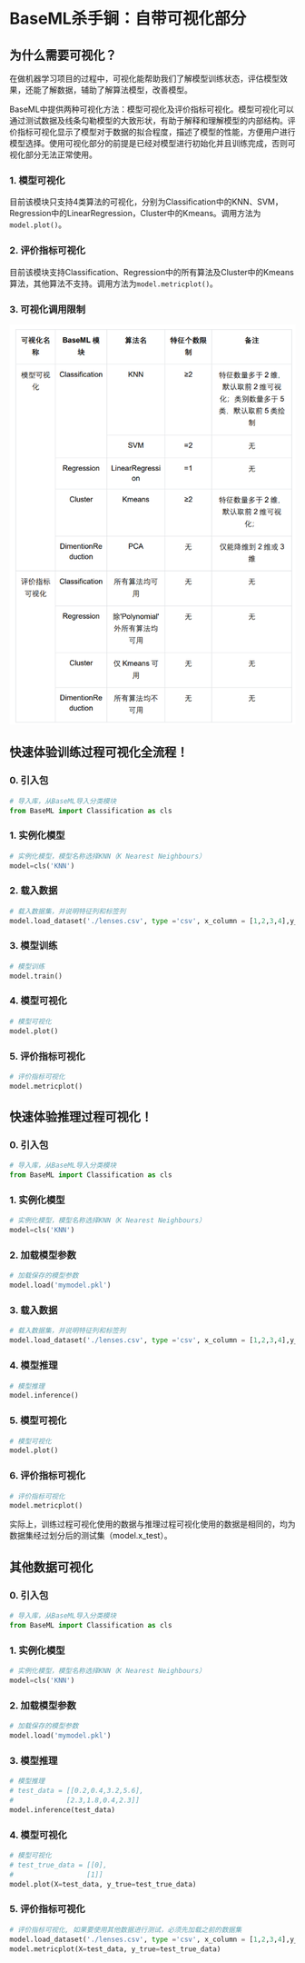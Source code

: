 # BaseML杀手锏：自带可视化部分

## 为什么需要可视化？

在做机器学习项目的过程中，可视化能帮助我们了解模型训练状态，评估模型效果，还能了解数据，辅助了解算法模型，改善模型。

BaseML中提供两种可视化方法：模型可视化及评价指标可视化。模型可视化可以通过测试数据及线条勾勒模型的大致形状，有助于解释和理解模型的内部结构。评价指标可视化显示了模型对于数据的拟合程度，描述了模型的性能，方便用户进行模型选择。使用可视化部分的前提是已经对模型进行初始化并且训练完成，否则可视化部分无法正常使用。

### 1. 模型可视化

目前该模块只支持4类算法的可视化，分别为Classification中的KNN、SVM，Regression中的LinearRegression，Cluster中的Kmeans。调用方法为`model.plot()`。

### 2. 评价指标可视化

目前该模块支持Classification、Regression中的所有算法及Cluster中的Kmeans算法，其他算法不支持。调用方法为`model.metricplot()`。

### 3. 可视化调用限制

![](../images/baseml/limit.png)

## 快速体验训练过程可视化全流程！

### 0. 引入包

```Python
# 导入库，从BaseML导入分类模块
from BaseML import Classification as cls
```

### 1. 实例化模型

```Python
# 实例化模型，模型名称选择KNN（K Nearest Neighbours）
model=cls('KNN')
```

### 2. 载入数据

```Python
# 载入数据集，并说明特征列和标签列
model.load_dataset('./lenses.csv', type ='csv', x_column = [1,2,3,4],y_column=[5])
```

### 3. 模型训练

```Python
# 模型训练
model.train()
```

### 4. 模型可视化

```Python
# 模型可视化
model.plot()
```

### 5. 评价指标可视化

```Python
# 评价指标可视化
model.metricplot()
```

## 快速体验推理过程可视化！

### 0. 引入包

```Python
# 导入库，从BaseML导入分类模块
from BaseML import Classification as cls
```

### 1. 实例化模型

```Python
# 实例化模型，模型名称选择KNN（K Nearest Neighbours）
model=cls('KNN')
```

### 2. 加载模型参数

```Python
# 加载保存的模型参数
model.load('mymodel.pkl')
```

### 3. 载入数据

```Python
# 载入数据集，并说明特征列和标签列
model.load_dataset('./lenses.csv', type ='csv', x_column = [1,2,3,4],y_column=[5])
```

### 4. 模型推理

```Python
# 模型推理
model.inference()
```

### 5. 模型可视化

```Python
# 模型可视化
model.plot()
```

### 6. 评价指标可视化

```Python
# 评价指标可视化
model.metricplot()
```

实际上，训练过程可视化使用的数据与推理过程可视化使用的数据是相同的，均为数据集经过划分后的测试集（model.x_test）。

## 其他数据可视化

### 0. 引入包

```Python
# 导入库，从BaseML导入分类模块
from BaseML import Classification as cls
```

### 1. 实例化模型

```Python
# 实例化模型，模型名称选择KNN（K Nearest Neighbours）
model=cls('KNN')
```

### 2. 加载模型参数

```Python
# 加载保存的模型参数
model.load('mymodel.pkl')
```

### 3. 模型推理

```Python
# 模型推理
# test_data = [[0.2,0.4,3.2,5.6],
#             [2.3,1.8,0.4,2.3]]
model.inference(test_data)
```

### 4. 模型可视化

```Python
# 模型可视化
# test_true_data = [[0],
#                  [1]]
model.plot(X=test_data, y_true=test_true_data)
```

### 5. 评价指标可视化

```Python
# 评价指标可视化, 如果要使用其他数据进行测试，必须先加载之前的数据集
model.load_dataset('./lenses.csv', type ='csv', x_column = [1,2,3,4],y_column=[5])
model.metricplot(X=test_data, y_true=test_true_data)
```
